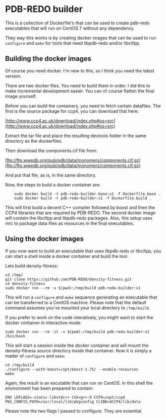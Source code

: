 PDB-REDO builder
================

This is a collection of Dockerfile's that can be used to create pdb-redo executables
that will run on CentOS 7 without any dependency.

They way this works is by creating docker images that can be used to run `configure` and `make`
for tools that need libpdb-redo and/or libcifpp.

Building the docker images
--------------------------
Of course you need docker. I'm new to this, so I think you need the latest version.

There are two docker files. You need to build them in order. I did this to make incremental development easier. You can of course flatten the final image yourself.

Before you can build the containers, you need to fetch certain datafiles. The first is the source package for ccp4, you can download that here:

[http://www.ccp4.ac.uk/download/index.php#os=src](http://www.ccp4.ac.uk/download/index.php#os=src)

Extract the tar file and place the resulting devtools folder in the same directory as the dockerfiles.

Then download the components.cif file from:

[ftp://ftp.wwpdb.org/pub/pdb/data/monomers/components.cif.gz](ftp://ftp.wwpdb.org/pub/pdb/data/monomers/components.cif.gz)

And put that file, as is, in the same directory.

Now, the steps to build a docker container are:

```
	sudo docker build -t pdb-redo-builder-base:v1 -f Dockerfile.base .
	sudo docker build -t pdb-redo-builder:v1 -f Dockerfile.build . 
```

This will first build a decent C++ compiler followed by boost and then the CCP4 libraries that are required by PDB-REDO.
The second docker image will contain the libcifpp and libpdb-redo packages. Also, this setup uses mrc to package data files as resources in the final executables.

Using the docker images
-----------------------

If you now want to build an executable that uses libpdb-redo or libcifpp, you can start a shell inside a docker container and build the tool.

Lets build density-fitness: 

```
cd /tmp/
git clone https://github.com/PDB-REDO/density-fitness.git
cd density-fitness
sudo docker run --rm -v $(pwd):/tmp/build pdb-redo-builder:v1
```
This will run a `configure` and `make` sequence generating an executable that can be transferred to a CentOS machine.
Please note that the default command assumes you've mounted your local directory to `/tmp/build`.

If you prefer to work on the code interatively, you might want to start the docker container in interactive mode:

```
sudo docker run --rm -it -v $(pwd):/tmp/build pdb-redo-builder:v1 /bin/bash
```

This will start a session inside the docker container and will mount the density-fitness source directory inside that container. Now it is simply a matter of `configure` and `make`:

```
cd /tmp/build
./configure --with-boost=/opt/boost-1.75/ --enable-resources
make
```
Again, the result is an excutable that can run on CentOS. In this shell the environment has been prepared to contain:

```
ENV LDFLAGS=-static-libstdc++ CXX=g++-9 CCP4=/opt/ccp4 PKG_CONFIG_PATH=/usr/local/lib/pkgconfig CLIBD=$CCP4/lib/data
```

Please note the two flags I passed to configure. They are essential.
